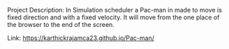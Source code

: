 Project Description:
In Simulation scheduler a Pac-man in made to move is fixed direction and with a fixed velocity. It will move from the one place of the browser to the end of the screen.

   Link: https://karthickrajamca23.github.io/Pac-man/
